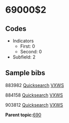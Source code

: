 # 69000$2

## Codes

-   Indicators
    -   First: 0
    -   Second: 0
-   Subfield: 2

## Sample bibs

883982 [Quicksearch](https://search.library.yale.edu/catalog/883982) [VXWS](http://prodorbis.library.yale.edu:7014/vxws/GetHoldingsService?bibId=883982)

884158 [Quicksearch](https://search.library.yale.edu/catalog/884158) [VXWS](http://prodorbis.library.yale.edu:7014/vxws/GetHoldingsService?bibId=884158)

903812 [Quicksearch](https://search.library.yale.edu/catalog/903812) [VXWS](http://prodorbis.library.yale.edu:7014/vxws/GetHoldingsService?bibId=903812)

**Parent topic:**[690](../../tags/690/690.md)

